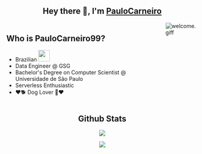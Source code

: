 <h2 align="center">
  <b
    >Hey there 👋, I'm <a href="https://github.com/PauloCarneiro99/">PauloCarneiro</a>
  </b>
</h2>

<div style="display: flex; gap: 20px; align-items: flex-start">
  <div>
    <h2>Who is PauloCarneiro99?</h2>
    <ul>
      <li>
        Brazilian
        <img
          height="30px"
          src="https://images.emojiterra.com/openmoji/v12.2/512px/1f1e7-1f1f7.png"
        />
      </li>
      <li>Data Engineer @ GSG</li>
      <li>Bachelor's Degree on Computer Scientist @ Universidade de São Paulo</li>
      <li>Serverless Enthusiastic</li>
      <li>❤️🐕 Dog Lover 🐶❤️</li>
    </ul>
  </div>
  <div>
    <img
      alt="welcome.giff"
      src="https://media.giphy.com/media/XD9o33QG9BoMis7iM4/giphy.gif"
    />
  </div>
</div>

<div style="width: 100%">
  <div>
    <h2 align="center"><b>Github Stats</b></h2>
  </div>
  <p align="center">
    <a href="https://github.com/PauloCarneiro99/github-readme-stats">
      <img
        src="https://github-readme-stats.vercel.app/api?username=PauloCarneiro99&&show_icons=true&theme=radical"
      />
    </a>
  </p>
  <p align="center">
    <a href="https://github.com/anuraghazra/github-readme-stats">
      <img
        src="https://github-readme-stats.anuraghazra1.vercel.app/api/top-langs/?username=PauloCarneiro99&layout=compact&theme=radical"
      />
    </a>
  </p>
</div>
